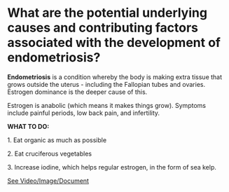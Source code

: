 # What are the potential underlying causes and contributing factors associated with the development of endometriosis?

**Endometriosis** is a condition whereby the body is making extra tissue that grows outside the uterus - including the Fallopian tubes and ovaries. Estrogen dominance is the deeper cause of this.

Estrogen is anabolic (which means it makes things grow). Symptoms include painful periods, low back pain, and infertility.

**WHAT TO DO:**

1\. Eat organic as much as possible

2\. Eat cruciferous vegetables

3\. Increase iodine, which helps regular estrogen, in the form of sea kelp.

 [See Video/Image/Document](https://hls-player.drberg.com/asset?path=migrated-assets/endometriosis-causes-symptoms-link-with-iodine-drberg)